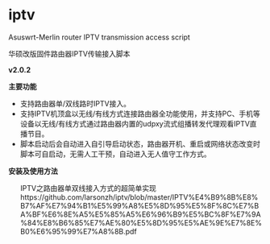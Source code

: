 # iptv
Asuswrt-Merlin router IPTV transmission access script

华硕改版固件路由器IPTV传输接入脚本

**v2.0.2**

<strong>主要功能</strong>
<ul><li>支持路由器单/双线路时IPTV接入。</li>
<li>支持IPTV机顶盒以无线/有线方式连接路由器全功能使用，并支持PC、手机等设备以无线/有线方式通过路由器内置的udpxy流式组播转发代理观看IPTV直播节目。</li>
<li>脚本启动后会自动进入自引导启动状态，路由器开机、重启或网络状态改变时脚本可自启动，无需人工干预，自动进入无人值守工作方式。</li></ul>

<strong>安装及使用方法</strong>
<ul>IPTV之路由器单双线接入方式的超简单实现
https://github.com/larsonzh/iptv/blob/master/IPTV%E4%B9%8B%E8%B7%AF%E7%94%B1%E5%99%A8%E5%8D%95%E5%8F%8C%E7%BA%BF%E6%8E%A5%E5%85%A5%E6%96%B9%E5%BC%8F%E7%9A%84%E8%B6%85%E7%AE%80%E5%8D%95%E5%AE%9E%E7%8E%B0%E6%95%99%E7%A8%8B.pdf</ul>
